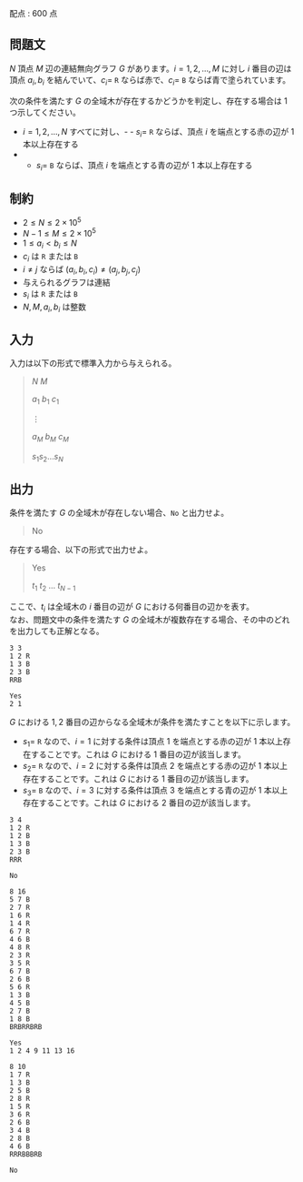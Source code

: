 配点 : $600$ 点

## 問題文

$N$ 頂点 $M$ 辺の連結無向グラフ $G$ があります。$i=1,2,\ldots,M$ に対し $i$ 番目の辺は頂点 $a_i, b_i$ を結んでいて、$c_i=$ `R` ならば赤で、$c_i=$ `B` ならば青で塗られています。  

次の条件を満たす $G$ の全域木が存在するかどうかを判定し、存在する場合は $1$ つ示してください。

- $i=1,2,\ldots,N$ すべてに対し、-   - $s_i =$ `R` ならば、頂点 $i$ を端点とする赤の辺が $1$ 本以上存在する
-   - $s_i =$ `B` ならば、頂点 $i$ を端点とする青の辺が $1$ 本以上存在する

## 制約

- $2 \leq N \leq 2 \times 10^5$
- $N-1 \leq M \leq 2 \times 10^5$
- $1 \leq a_i \lt b_i \leq N$
- $c_i$ は `R` または `B`
- $i \neq j$ ならば $(a_i,b_i,c_i) \neq (a_j,b_j,c_j)$
- 与えられるグラフは連結
- $s_i$ は `R` または `B`
- $N,M,a_i,b_i$ は整数

## 入力

入力は以下の形式で標準入力から与えられる。

> $N$ $M$
> 
> $a_1$ $b_1$ $c_1$
> 
> $\vdots$
> 
> $a_M$ $b_M$ $c_M$
> 
> $s_1 s_2 \ldots s_N$

## 出力

条件を満たす $G$ の全域木が存在しない場合、`No` と出力せよ。

> No

存在する場合、以下の形式で出力せよ。

> Yes
> 
> $t_1$ $t_2$ $\ldots$ $t_{N-1}$

ここで、$t_i$ は全域木の $i$ 番目の辺が $G$ における何番目の辺かを表す。<br>
なお、問題文中の条件を満たす $G$ の全域木が複数存在する場合、その中のどれを出力しても正解となる。

```input1
3 3
1 2 R
1 3 B
2 3 B
RRB
```

```output1
Yes
2 1
```

$G$ における $1,2$ 番目の辺からなる全域木が条件を満たすことを以下に示します。

- $s_1 =$ `R` なので、$i=1$ に対する条件は頂点 $1$ を端点とする赤の辺が $1$ 本以上存在することです。これは $G$ における $1$ 番目の辺が該当します。
- $s_2 =$ `R` なので、$i=2$ に対する条件は頂点 $2$ を端点とする赤の辺が $1$ 本以上存在することです。これは $G$ における $1$ 番目の辺が該当します。
- $s_3 =$ `B` なので、$i=3$ に対する条件は頂点 $3$ を端点とする青の辺が $1$ 本以上存在することです。これは $G$ における $2$ 番目の辺が該当します。

```input2
3 4
1 2 R
1 2 B
1 3 B
2 3 B
RRR
```

```output2
No
```

```input3
8 16
5 7 B
2 7 R
1 6 R
1 4 R
6 7 R
4 6 B
4 8 R
2 3 R
3 5 R
6 7 B
2 6 B
5 6 R
1 3 B
4 5 B
2 7 B
1 8 B
BRBRRBRB
```

```output3
Yes
1 2 4 9 11 13 16
```

```input4
8 10
1 7 R
1 3 B
2 5 B
2 8 R
1 5 R
3 6 R
2 6 B
3 4 B
2 8 B
4 6 B
RRRBBBRB
```

```output4
No
```